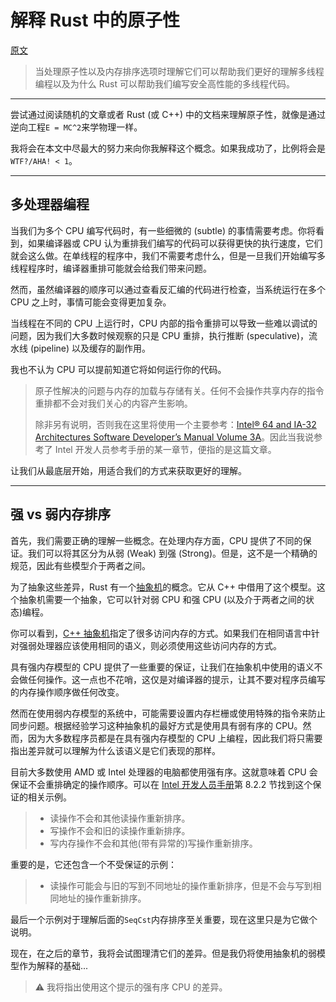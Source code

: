 # 解释 Rust 中的原子性

[原文](https://cfsamsonbooks.gitbook.io/explaining-atomics-in-rust/)

> 当处理原子性以及内存排序选项时理解它们可以帮助我们更好的理解多线程编程以及为什么 Rust 可以帮助我们编写安全高性能的多线程代码。

---

尝试通过阅读随机的文章或者 Rust (或 C++) 中的文档来理解原子性，就像是通过逆向工程`E = MC^2`来学物理一样。

我将会在本文中尽最大的努力来向你我解释这个概念。如果我成功了，比例将会是`WTF?/AHA! < 1`。

---

## 多处理器编程

当我们为多个 CPU 编写代码时，有一些细微的 (subtle) 的事情需要考虑。你将看到，如果编译器或 CPU 认为重排我们编写的代码可以获得更快的执行速度，它们就会这么做。在单线程的程序中，我们不需要考虑什么，但是一旦我们开始编写多线程程序时，编译器重排可能就会给我们带来问题。

然而，虽然编译器的顺序可以通过查看反汇编的代码进行检查，当系统运行在多个 CPU 之上时，事情可能会变得更加复杂。

当线程在不同的 CPU 上运行时，CPU 内部的指令重排可以导致一些难以调试的问题，因为我们大多数时候观察的只是 CPU 重排，执行推断 (speculative)，流水线 (pipeline) 以及缓存的副作用。

我也不认为 CPU 可以提前知道它将如何运行你的代码。

> 原子性解决的问题与内存的加载与存储有关。任何不会操作共享内存的指令重排都不会对我们关心的内容产生影响。 
>
> 除非另有说明，否则我在这里将使用一个主要参考：[Intel® 64 and IA-32 Architectures Software Developer’s Manual Volume 3A](https://www.intel.com/content/dam/www/public/us/en/documents/manuals/64-ia-32-architectures-software-developer-vol-3a-part-1-manual.pdf)。因此当我说参考了 Intel 开发人员参考手册的某一章节，便指的是这篇文章。

让我们从最底层开始，用适合我们的方式来获取更好的理解。

---

## 强 vs 弱内存排序

首先，我们需要正确的理解一些概念。在处理内存方面，CPU 提供了不同的保证。我们可以将其区分为从弱 (Weak) 到强 (Strong)。但是，这不是一个精确的规范，因此有些模型介于两者之间。

为了抽象这些差异，Rust 有一个[抽象机](http://www.stroustrup.com/abstraction-and-machine.pdf)的概念。它从 C++ 中借用了这个模型。这个抽象机需要一个抽象，它可以针对弱 CPU 和强 CPU (以及介于两者之间的状态)编程。

你可以看到，[C++ 抽象机](https://people.mpi-sws.org/~viktor/papers/cpp2015-invited.pdf)指定了很多访问内存的方式。如果我们在相同语言中针对强弱处理器应该使用相同的语义，则必须使用这些访问内存的方式。

具有强内存模型的 CPU 提供了一些重要的保证，让我们在抽象机中使用的语义不会做任何操作。这一点也不花哨，这仅是对编译器的提示，让其不要对程序员编写的内存操作顺序做任何改变。

然而在使用弱内存模型的系统中，可能需要设置内存栏栅或使用特殊的指令来防止同步问题。根据经验学习这种抽象机的最好方式是使用具有弱有序的 CPU。然而，因为大多数程序员都是在具有强内存模型的 CPU 上编程，因此我们将只需要指出差异就可以理解为什么该语义是它们表现的那样。

目前大多数使用 AMD 或 Intel 处理器的电脑都使用强有序。这就意味着 CPU 会保证不会重排确定的操作顺序。可以在 [Intel 开发人员手册](https://www.intel.com/content/dam/www/public/us/en/documents/manuals/64-ia-32-architectures-software-developer-vol-3a-part-1-manual.pdf)第 8.2.2 节找到这个保证的相关示例。

> - 读操作不会和其他读操作重新排序。
> - 写操作不会和旧的读操作重新排序。
> - 写内存操作不会和其他(带有异常的)写操作重新排序。

重要的是，它还包含一个不受保证的示例：

> - 读操作可能会与旧的写到不同地址的操作重新排序，但是不会与写到相同地址的操作重新排序。

最后一个示例对于理解后面的`SeqCst`内存排序至关重要，现在这里只是为它做个说明。

现在，在之后的章节，我将会试图理清它们的差异。但是我仍将使用抽象机的弱模型作为解释的基础...

> ⚠️ 我将指出使用这个提示的强有序 CPU 的差异。